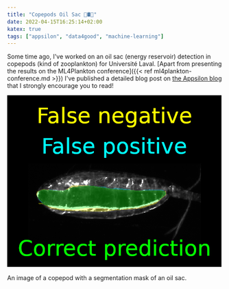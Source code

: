 ```yaml
---
title: "Copepods Oil Sac 🌊🛢👜"
date: 2022-04-15T16:25:14+02:00
katex: true
tags: ["appsilon", "data4good", "machine-learning"]
---
```


Some time ago, I've worked on an oil sac (energy reservoir) detection in copepods (kind of zooplankton) for Université Laval.
[Apart from presenting the results on the ML4Plankton conference]({{< ref ml4plankton-conference.md >}}) I've published a detailed blog post on [the Appsilon blog](https://appsilon.com/monitoring-marine-ecosystems-with-machine-learning/) that I strongly encourage you to read!

<!--more-->

![Copepod](/posts/copepods-blogpost/copepod.png)

An image of a copepod with a segmentation mask of an oil sac.